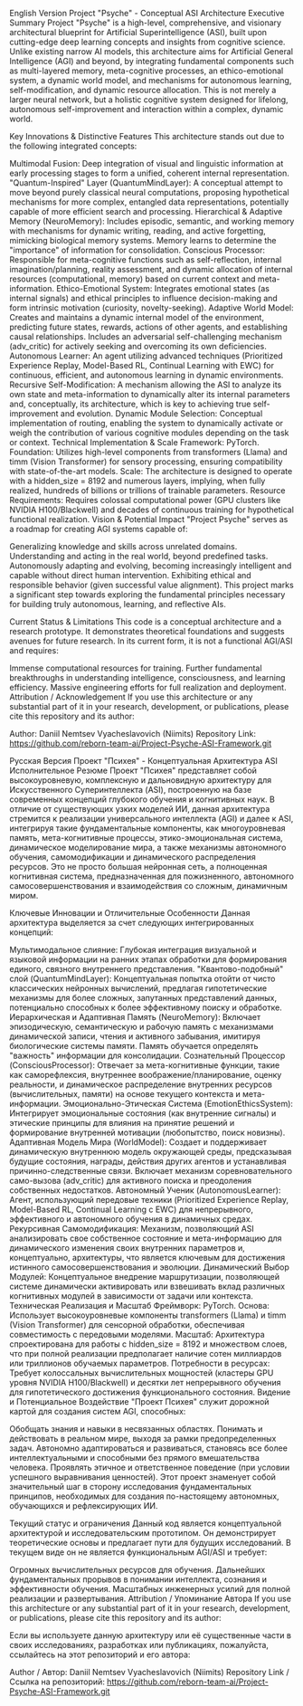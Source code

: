 English Version
Project "Psyche" - Conceptual ASI Architecture
Executive Summary
Project "Psyche" is a high-level, comprehensive, and visionary architectural blueprint for Artificial Superintelligence (ASI), built upon cutting-edge deep learning concepts and insights from cognitive science. Unlike existing narrow AI models, this architecture aims for Artificial General Intelligence (AGI) and beyond, by integrating fundamental components such as multi-layered memory, meta-cognitive processes, an ethico-emotional system, a dynamic world model, and mechanisms for autonomous learning, self-modification, and dynamic resource allocation. This is not merely a larger neural network, but a holistic cognitive system designed for lifelong, autonomous self-improvement and interaction within a complex, dynamic world.

Key Innovations & Distinctive Features
This architecture stands out due to the following integrated concepts:

Multimodal Fusion: Deep integration of visual and linguistic information at early processing stages to form a unified, coherent internal representation.
"Quantum-Inspired" Layer (QuantumMindLayer): A conceptual attempt to move beyond purely classical neural computations, proposing hypothetical mechanisms for more complex, entangled data representations, potentially capable of more efficient search and processing.
Hierarchical & Adaptive Memory (NeuroMemory): Includes episodic, semantic, and working memory with mechanisms for dynamic writing, reading, and active forgetting, mimicking biological memory systems. Memory learns to determine the "importance" of information for consolidation.
Conscious Processor: Responsible for meta-cognitive functions such as self-reflection, internal imagination/planning, reality assessment, and dynamic allocation of internal resources (computational, memory) based on current context and meta-information.
Ethico-Emotional System: Integrates emotional states (as internal signals) and ethical principles to influence decision-making and form intrinsic motivation (curiosity, novelty-seeking).
Adaptive World Model: Creates and maintains a dynamic internal model of the environment, predicting future states, rewards, actions of other agents, and establishing causal relationships. Includes an adversarial self-challenging mechanism (adv_critic) for actively seeking and overcoming its own deficiencies.
Autonomous Learner: An agent utilizing advanced techniques (Prioritized Experience Replay, Model-Based RL, Continual Learning with EWC) for continuous, efficient, and autonomous learning in dynamic environments.
Recursive Self-Modification: A mechanism allowing the ASI to analyze its own state and meta-information to dynamically alter its internal parameters and, conceptually, its architecture, which is key to achieving true self-improvement and evolution.
Dynamic Module Selection: Conceptual implementation of routing, enabling the system to dynamically activate or weigh the contribution of various cognitive modules depending on the task or context.
Technical Implementation & Scale
Framework: PyTorch.
Foundation: Utilizes high-level components from transformers (Llama) and timm (Vision Transformer) for sensory processing, ensuring compatibility with state-of-the-art models.
Scale: The architecture is designed to operate with a hidden_size = 8192 and numerous layers, implying, when fully realized, hundreds of billions or trillions of trainable parameters.
Resource Requirements: Requires colossal computational power (GPU clusters like NVIDIA H100/Blackwell) and decades of continuous training for hypothetical functional realization.
Vision & Potential Impact
"Project Psyche" serves as a roadmap for creating AGI systems capable of:

Generalizing knowledge and skills across unrelated domains.
Understanding and acting in the real world, beyond predefined tasks.
Autonomously adapting and evolving, becoming increasingly intelligent and capable without direct human intervention.
Exhibiting ethical and responsible behavior (given successful value alignment).
This project marks a significant step towards exploring the fundamental principles necessary for building truly autonomous, learning, and reflective AIs.

Current Status & Limitations
This code is a conceptual architecture and a research prototype. It demonstrates theoretical foundations and suggests avenues for future research. In its current form, it is not a functional AGI/ASI and requires:

Immense computational resources for training.
Further fundamental breakthroughs in understanding intelligence, consciousness, and learning efficiency.
Massive engineering efforts for full realization and deployment.
Attribution / Acknowledgement
If you use this architecture or any substantial part of it in your research, development, or publications, please cite this repository and its author:

Author: Daniil Nemtsev Vyacheslavovich (Niimits)
Repository Link: https://github.com/reborn-team-ai/Project-Psyche-ASI-Framework.git

Русская Версия
Проект "Психея" - Концептуальная Архитектура ASI
Исполнительное Резюме
Проект "Психея" представляет собой высокоуровневую, комплексную и дальновидную архитектуру для Искусственного Суперинтеллекта (ASI), построенную на базе современных концепций глубокого обучения и когнитивных наук. В отличие от существующих узких моделей ИИ, данная архитектура стремится к реализации универсального интеллекта (AGI) и далее к ASI, интегрируя такие фундаментальные компоненты, как многоуровневая память, мета-когнитивные процессы, этико-эмоциональная система, динамическое моделирование мира, а также механизмы автономного обучения, самомодификации и динамического распределения ресурсов. Это не просто большая нейронная сеть, а полноценная когнитивная система, предназначенная для пожизненного, автономного самосовершенствования и взаимодействия со сложным, динамичным миром.

Ключевые Инновации и Отличительные Особенности
Данная архитектура выделяется за счет следующих интегрированных концепций:

Мультимодальное слияние: Глубокая интеграция визуальной и языковой информации на ранних этапах обработки для формирования единого, связного внутреннего представления.
"Квантово-подобный" слой (QuantumMindLayer): Концептуальная попытка отойти от чисто классических нейронных вычислений, предлагая гипотетические механизмы для более сложных, запутанных представлений данных, потенциально способных к более эффективному поиску и обработке.
Иерархическая и Адаптивная Память (NeuroMemory): Включает эпизодическую, семантическую и рабочую память с механизмами динамической записи, чтения и активного забывания, имитируя биологические системы памяти. Память обучается определять "важность" информации для консолидации.
Сознательный Процессор (ConsciousProcessor): Отвечает за мета-когнитивные функции, такие как саморефлексия, внутреннее воображение/планирование, оценку реальности, и динамическое распределение внутренних ресурсов (вычислительных, памяти) на основе текущего контекста и мета-информации.
Эмоционально-Этическая Система (EmotionEthicsSystem): Интегрирует эмоциональные состояния (как внутренние сигналы) и этические принципы для влияния на принятие решений и формирование внутренней мотивации (любопытство, поиск новизны).
Адаптивная Модель Мира (WorldModel): Создает и поддерживает динамическую внутреннюю модель окружающей среды, предсказывая будущие состояния, награды, действия других агентов и устанавливая причинно-следственные связи. Включает механизм соревновательного само-вызова (adv_critic) для активного поиска и преодоления собственных недостатков.
Автономный Ученик (AutonomousLearner): Агент, использующий передовые техники (Prioritized Experience Replay, Model-Based RL, Continual Learning с EWC) для непрерывного, эффективного и автономного обучения в динамичных средах.
Рекурсивная Самомодификация: Механизм, позволяющий ASI анализировать свое собственное состояние и мета-информацию для динамического изменения своих внутренних параметров и, концептуально, архитектуры, что является ключевым для достижения истинного самосовершенствования и эволюции.
Динамический Выбор Модулей: Концептуальное внедрение маршрутизации, позволяющей системе динамически активировать или взвешивать вклад различных когнитивных модулей в зависимости от задачи или контекста.
Техническая Реализация и Масштаб
Фреймворк: PyTorch.
Основа: Использует высокоуровневые компоненты transformers (Llama) и timm (Vision Transformer) для сенсорной обработки, обеспечивая совместимость с передовыми моделями.
Масштаб: Архитектура спроектирована для работы с hidden_size = 8192 и множеством слоев, что при полной реализации предполагает наличие сотен миллиардов или триллионов обучаемых параметров.
Потребности в ресурсах: Требует колоссальных вычислительных мощностей (кластеры GPU уровня NVIDIA H100/Blackwell) и десятки лет непрерывного обучения для гипотетического достижения функционального состояния.
Видение и Потенциальное Воздействие
"Проект Психея" служит дорожной картой для создания систем AGI, способных:

Обобщать знания и навыки в несвязанных областях.
Понимать и действовать в реальном мире, выходя за рамки предопределенных задач.
Автономно адаптироваться и развиваться, становясь все более интеллектуальными и способными без прямого вмешательства человека.
Проявлять этичное и ответственное поведение (при условии успешного выравнивания ценностей).
Этот проект знаменует собой значительный шаг в сторону исследования фундаментальных принципов, необходимых для создания по-настоящему автономных, обучающихся и рефлексирующих ИИ.

Текущий статус и ограничения
Данный код является концептуальной архитектурой и исследовательским прототипом. Он демонстрирует теоретические основы и предлагает пути для будущих исследований. В текущем виде он не является функциональным AGI/ASI и требует:

Огромных вычислительных ресурсов для обучения.
Дальнейших фундаментальных прорывов в понимании интеллекта, сознания и эффективности обучения.
Масштабных инженерных усилий для полной реализации и развертывания.
Attribution / Упоминание Автора
If you use this architecture or any substantial part of it in your research, development, or publications, please cite this repository and its author:

Если вы используете данную архитектуру или её существенные части в своих исследованиях, разработках или публикациях, пожалуйста, ссылайтесь на этот репозиторий и его автора:

Author / Автор: Daniil Nemtsev Vyacheslavovich (Niimits)
Repository Link / Ссылка на репозиторий: https://github.com/reborn-team-ai/Project-Psyche-ASI-Framework.git
